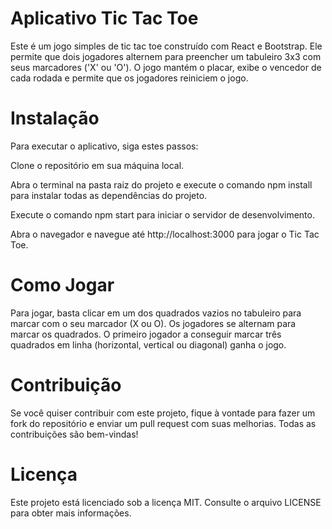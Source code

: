 # Aplicativo Tic Tac Toe
Este é um jogo simples de tic tac toe construído com React e Bootstrap. Ele permite que dois jogadores alternem para preencher um tabuleiro 3x3 com seus marcadores ('X' ou 'O'). O jogo mantém o placar, exibe o vencedor de cada rodada e permite que os jogadores reiniciem o jogo.

# Instalação
Para executar o aplicativo, siga estes passos:

Clone o repositório em sua máquina local.

Abra o terminal na pasta raiz do projeto e execute o comando npm install para instalar todas as dependências do projeto.

Execute o comando npm start para iniciar o servidor de desenvolvimento.

Abra o navegador e navegue até http://localhost:3000 para jogar o Tic Tac Toe.

# Como Jogar
Para jogar, basta clicar em um dos quadrados vazios no tabuleiro para marcar com o seu marcador (X ou O). Os jogadores se alternam para marcar os quadrados. O primeiro jogador a conseguir marcar três quadrados em linha (horizontal, vertical ou diagonal) ganha o jogo.

# Contribuição
Se você quiser contribuir com este projeto, fique à vontade para fazer um fork do repositório e enviar um pull request com suas melhorias. Todas as contribuições são bem-vindas!

# Licença
Este projeto está licenciado sob a licença MIT. Consulte o arquivo LICENSE para obter mais informações.
